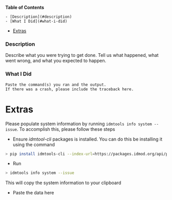 <!-- START doctoc generated TOC please keep comment here to allow auto update -->
<!-- DON'T EDIT THIS SECTION, INSTEAD RE-RUN doctoc TO UPDATE -->
**Table of Contents**

    - [Description](#description)
    - [What I Did](#what-i-did)
- [Extras](#extras)

<!-- END doctoc generated TOC please keep comment here to allow auto update -->

### Description

Describe what you were trying to get done.
Tell us what happened, what went wrong, and what you expected to happen.


### What I Did

```
Paste the command(s) you ran and the output.
If there was a crash, please include the traceback here.
```

# Extras

Please populate system information by running `idmtools info system --issue`. To accomplish this, please follow these steps
* Ensure *idmtool-cli* packages is installed. You can do this be installing it using the command
```bash
> pip install idmtools-cli --index-url=https://packages.idmod.org/api/pypi/pypi-production/simple
```
* Run
```bash
> idmtools info system --issue
```
This will copy the system information to your clipboard
* Paste the data here

